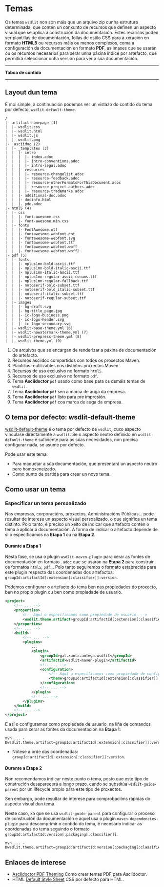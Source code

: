 <!--
  #%L
  AMTEGA WsdlIT Maven Plugin
  %%
  Copyright (C) 2021 - 2022 Axencia para a Modernización Tecnolóxica de Galicia (AMTEGA) - Xunta de Galicia
  %%
  This file is part of "wsdlit".
  
  "wsdlit" is free software: you can redistribute it and/or modify
  it under the terms of:
  European Union Public License, either Version 1.2 or – as soon
  they will be approved by the European Commission - subsequent versions of
  the EUPL;
  
  "wsdlit" is distributed in the hope that it will be useful,
  but WITHOUT ANY WARRANTY; without even the implied warranty of
  MERCHANTABILITY or FITNESS FOR A PARTICULAR PURPOSE. See the
  European Union Public License for more details.
  
  You may obtain a copy of tce European Union Public Licence at:
  http://joinup.ec.europa.eu/software/page/eupl/licence-eupl
  #L%
  -->

# Temas
Os temas `wsdlit` non son máis que un arquivo zip cunha estrutura determinada,
que contén un conxunto de recursos que definen un aspecto visual que se aplica á construción da documentación.
Estes recursos poden ser plantillas de documentación,
follas de estilo CSS para a xeración en formato **HTML5** ou recursos máis ou menos complexos,
coma a configuración da documentación en formato **PDF**,
as imaxes que se usarán ou os recursos necesarios para xerar unha páxina índice por artefacto,
que permitirá seleccionar unha versión para ver a súa documentación.

---
**Táboa de contido**
<!-- MACRO{toc} -->
---

## Layout dun tema
É moi simple,
a continuación podemos ver un vistazo do contido do tema por defecto,
`wsdlit-default-theme`.

```
/
|- artifact-homepage (1)
|  |- wsdlit.css
|  |- wsdlit.html
|  |- wsdlit.js
|  |- wsdlit.png
|- _asciidoc (2)
|  |- _templates (3)
|  |  |- intro
|  |  |  |- index.adoc
|  |  |  |- intro-conventions.adoc
|  |  |  |- intro-legal.adoc
|  |  |- resources
|  |  |  |- resource-changelist.adoc
|  |  |  |- resource-feedback.adoc
|  |  |  |- resource-otherFormatsForThisDocument.adoc
|  |  |  |- resource-project-authors.adoc
|  |  |  |- resource-trademarks.adoc
|  |  |- additional-doc.adoc
|  |  |- docinfo.html
|  |  |- pde.adoc
|- html5 (4)
|  |- css
|  |  |- font-awesome.css
|  |  |- font-awesome.min.css
|  |- fonts
|  |  |- FontAwesome.otf
|  |  |- fontawesome-webfont.eot
|  |  |- fontawesome-webfont.svg
|  |  |- fontawesome-webfont.ttf
|  |  |- fontawesome-webfont.woff
|  |  |- fontawesome-webfont.woff2
|- pdf (5)
|  |- fonts
|  |  |- mplus1mn-bold-ascii.ttf
|  |  |- mplus1mn-bold-italic-ascii.ttf
|  |  |- mplus1mn-italic-ascii.ttf
|  |  |- mplus1mn-regular-ascii-conums.ttf
|  |  |- mplus1mn-regular-fallback.ttf
|  |  |- notoserif-bold-subset.ttf
|  |  |- notoserif-bold_italic-subset.ttf
|  |  |- notoserif-italic-subset.ttf
|  |  |- notoserif-regular-subset.ttf
|  |- images
|  |  |- bg-draft.svg
|  |  |- bg-title_page.jpg
|  |  |- ic-logo-business.png
|  |  |- ic-logo-header.svg
|  |  |- ic-logo-secondary.svg
|  |- wsdlit-base-theme.yml (6)
|  |- wsdlit-nowatermark-theme.yml (7)
|  |- wsdlit-prepress-theme.yml (8)
|  |- wsdlit-theme.yml (9)
```

1. Os arquivos que se encargan de renderizar a páxina de documentación do artefacto.
2. Recursos asciidoc compartidos con todos os proxectos Maven.
3. Plantillas reutilizables nos distintos proxectos Maven.
4. Recursos de uso exclusivo no formato `html5`.
5. Recursos de uso exclusivo no formato `pdf`.
6. Tema **Asciidoctor** `pdf` usado como base para os demáis temas de `wsdlit`.
7. Tema **Asciidoctor** `pdf` sen a marca de auga da empresa.
8. Tema **Asciidoctor** `pdf` listo para pre impresión.
9. Tema **Asciidoctor** `pdf` coa marca de auga da empresa.

## O tema por defecto: wsdlit-default-theme
[wsdlit-default-theme](../../../wsdlit-default-theme/index.html) é o tema por defecto de `wsdlit`,
cuxo aspecto vincúlase directamente a `wsdlit`.
Se o aspecto neutro definido en `wsdlit-default-theme` é suficiente para as súas necesidades,
non precisa configurar nada,
se asume por defecto.

Pode usar este tema:
* Para maquetar a súa documentación, que presentará un aspecto neutro pero homoxeneizado.
* Como punto de partida para crear un novo tema.

## Como usar un tema

### Especificar un tema persoalizado
Nas empresas, corporacións, proxectos, Administracións Públicas...
pode resultar de interese un aspecto visual persoalizado,
o que significa un tema distinto.
Polo tanto,
é preciso un xeito de indicar que artefacto contén o tema a aplicar á documentación.
A forma de indicar o artefacto depende de si o especificamos na **Etapa 1** ou na **Etapa 2**.

#### Durante a Etapa 1
Nesta fase,
se usa o plugin `wsdlit-maven-plugin` para xerar as fontes de documentación en formato `.adoc` que se usarán na **Etapa 2** para construir os formatos `html5`, `pdf`...
Polo tanto seguiremos o formato estabrecida para este plugin respecto das coordenadas dos artefactos:
`groupId:artifactId[:extension[:classifier]]:version`.

Podemos configurar o artefacto do tema ben nas propiedades do proxecto, ben no propio plugin ou ben como propiedade de usuario.

```xml
<project>
    <!-- ... -->
    <properties>
        <!-- Aquí o especificamos como propiedade de usuario. -->
        <wsdlit.theme.artifact>groupId:artifactId[:extension[:classifier]]:version</wsdlit.theme.artifact>
    </properties>
    <!-- ... -->
    <build>
        <!-- ... -->
        <plugins>
            ...
            <plugin>
                <groupId>gal.xunta.amtega.wsdlit</groupId>
                <artifactId>wsdlit-maven-plugin</artifactId>
                <!-- ... -->
                <configuration>
                    <!-- Aquí o especificamos como propiedade de configuración no propio plugin. -->
                    <theme>groupId:artifactId[:extension[:classifier]]:version</theme>
                </configuration>
                <!-- ... -->
            </plugin>
            <!-- ... -->
        </plugins>
    </build>
    <!-- ... -->
</project>
```

E así o configuramos como propiedade de usuario, na liña de comandos usada para xerar as fontes da documentación na **Etapa 1**:

```shell
mvn ... -Dwsdlit.theme.artifact=groupId:artifactId[:extension[:classifier]]:version
```

* Nótese a orde das coordenadas: `groupId:artifactId[:extension[:classifier]]:version`.

#### Durante a Etapa 2
Non recomendamos indicar neste punto o tema,
posto que este tipo de construción desaparecerá a longo prazo,
cando se substitúa `wsdlit-guide-parent` por un lifecycle propio para este tipo de proxectos.

Sen embargo,
pode resultar de interese para comprobacións rápidas do aspecto visual dun tema.

Neste caso,
xa que se usa `wsdlit-guide-parent` para configurar o proceso de construción da documentación e aquel usa
o plugin `maven-dependencies-plugin` para descomprimir o contido do tema,
é necesario indicar as coordenadas do tema seguindo o formato `groupId:artifactId:version[:packaging[:classifier]]`.

```shell
mvn ... -Dwsdlit.theme.artifact=groupId:artifactId:version[:packaging[:classifier]]
```

## Enlaces de interese
* [Asciidoctor PDF Theming](https://docs.asciidoctor.org/pdf-converter/latest/theme/)
  Como crear temas PDF para Asciidoctor.
* HTML [Default Style Sheet](https://docs.asciidoctor.org/asciidoctor/latest/html-backend/default-stylesheet/)
  CSS por defecto para HTML.
